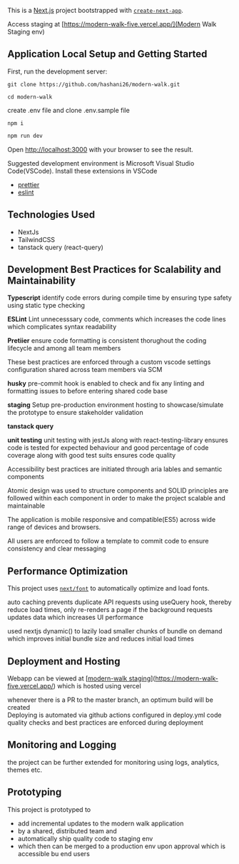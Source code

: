This is a [Next.js](https://nextjs.org) project bootstrapped with [`create-next-app`](https://nextjs.org/docs/app/api-reference/cli/create-next-app).

Access staging at [https://modern-walk-five.vercel.app/](Modern Walk Staging env)

## Application Local Setup and Getting Started

First, run the development server:

`git clone https://github.com/hashani26/modern-walk.git`

`cd modern-walk`

create .env file and clone .env.sample file

`npm i`

```bash
npm run dev
```

Open [http://localhost:3000](http://localhost:3000) with your browser to see the result.

Suggested development environment is Microsoft Visual Studio Code(VSCode).
Install these extensions in VSCode

- [prettier](https://marketplace.visualstudio.com/items?itemName=esbenp.prettier-vscode)
- [eslint](https://marketplace.visualstudio.com/items?itemName=dbaeumer.vscode-eslint)

## Technologies Used

- NextJs
- TailwindCSS
- tanstack query (react-query)

## Development Best Practices for Scalability and Maintainability

**Typescript**
identify code errors during compile time by ensuring type safety using static type checking

**ESLint**
Lint unnecesssary code, comments which increases the code lines which complicates syntax readability

**Pretiier**
ensure code formatting is consistent thorughout the coding lifecycle and among all team members

These best practices are enforced through a custom vscode settings configuration shared across team members via SCM

**husky**
pre-commit hook is enabled to check and fix any linting and formatting issues to before entering shared code base

**staging**
Setup pre-production environment hosting to showcase/simulate the prototype to ensure stakeholder validation

**tanstack query**

**unit testing**
unit testing with jestJs along with react-testing-library ensures code is tested for expected behaviour and good percentage of code coverage along with good test suits ensures code quality

Accessibility best practices are initiated through aria lables and semantic components

Atomic design was used to structure components and SOLID principles are followed within each component in order to make the project scalable and maintainable

The application is mobile responsive and compatible(ES5) across wide range of devices and browsers.

All users are enforced to follow a template to commit code to ensure consistency and clear messaging

## Performance Optimization

This project uses [`next/font`](https://nextjs.org/docs/app/building-your-application/optimizing/fonts) to automatically optimize and load fonts.

auto caching prevents duplicate API requests using useQuery hook, thereby reduce load times, only re-renders a page if the background requests updates data which increases UI performance

used nextjs dynamic() to lazily load smaller chunks of bundle on demand which improves initial bundle size and reduces initial load times

## Deployment and Hosting

Webapp can be viewed at [[modern-walk staging](modern-walk-five.vercel.app)](https://modern-walk-five.vercel.app/) which is hosted using vercel

whenever there is a PR to the master branch, an optimum build will be created\
Deploying is automated via github actions configured in deploy.yml
code quality checks and best practices are enforced during deployment

## Monitoring and Logging

the project can be further extended for monitoring using logs, analytics, themes etc.

## Prototyping

This project is prototyped to

- add incremental updates to the modern walk application
- by a shared, distributed team and
- automatically ship quality code to staging env
- which then can be merged to a production env upon approval which is accessible bu end users
